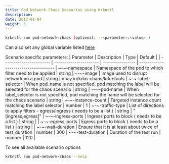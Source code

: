 ```yaml
---
title: Pod Network Chaos Scenarios using Krknctl
description: 
date: 2017-01-04
weight: 3
---
```


```bash
krknctl run pod-network-chaos (optional: --<parameter>:<value> )
```

Can also set any global variable listed [here](../all-scenario-env-krknctl.md)


Scenario specific parameters: 
| Parameter      | Description    | Type      |  Default | 
| ----------------------- | ----------------------    | ----------------  | ------------------------------------ | 
~-~-namespace | Namespace of the pod to which filter need to be applied  | string |
~-~-image | Image used to disrupt network on a pod  | string |  quay.io/krkn-chaos/krkn:tools | 
~-~-label-selector | When pod_name is not specified, pod matching the label will be selected for the chaos scenario  | string |
~-~-pod-name | When label_selector is not specified, pod matching the name will be selected for the chaos scenario  | string | 
~-~-instance-count | Targeted instance count matching the label selector  | number |  1 |
~-~-traffic-type | List of directions to apply filters - egress/ingress ( needs to be a list )  | string | "[ingress,egress]" | 
~-~-ingress-ports | Ingress ports to block ( needs to be a list )  | string |   | 
~-~-egress-ports | Egress ports to block ( needs to be a list )  | string |   | 
~-~-wait-duration | Ensure that it is at least about twice of test_duration  | number |  300 | 
~-~-test-duration | Duration of the test run  | number |  120 | 

To see all available scenario options 
```bash
krknctl run pod-network-chaos --help 
```